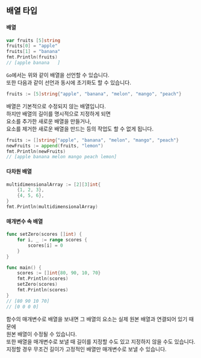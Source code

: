 ## 배열 타입  

#### 배열  
```go
var fruits [5]string
fruits[0] = "apple"
fruits[1] = "banana"
fmt.Println(fruits)
// [apple banana   ]
```
`Go`에서는 위와 같이 배열을 선언할 수 있습니다.  
또한 다음과 같이 선언과 동시에 초기화도 할 수 있습니다.  
```go
fruits := [5]string{"apple", "banana", "melon", "mango", "peach"}
```
배열은 기본적으로 수정되지 않는 배열입니다.  
하지만 배열의 길이를 명시적으로 지정하게 되면  
요소를 추가한 새로운 배열을 만들거나,  
요소를 제거한 새로운 배열을 만드는 등의 작업도 할 수 없게 됩니다.  
```go
fruits := []string{"apple", "banana", "melon", "mango", "peach"}
newFruits := append(fruits, "lemon")
fmt.Println(newFruits)
// [apple banana melon mango peach lemon]
```

#### 다차원 배열  
```go
multidimensionalArray := [2][3]int{
    {1, 2, 3},
    {4, 5, 6},
}
fmt.Println(multidimensionalArray)
```

#### 매개변수 속 배열  
```go
func setZero(scores []int) {
    for i, _ := range scores {
        scores[i] = 0
    }
}

func main() {
    scores := []int{80, 90, 10, 70}
    fmt.Println(scores)
    setZero(scores)
    fmt.Println(scores)
}
// [80 90 10 70]
// [0 0 0 0]
```
함수의 매개변수로 배열을 보내면 그 배열의 요소는 실제 원본 배열과 연결되어 있기 때문에  
원본 배열이 수정될 수 있습니다.  
또한 배열을 매개변수로 보낼 때 길이를 지정할 수도 있고 지정하지 않을 수도 있습니다.  
지정할 경우 무조건 길이가 고정적인 배열만 매개변수로 보낼 수 있습니다.  
